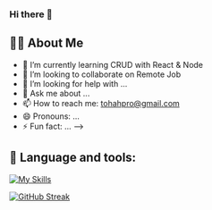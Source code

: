 ### Hi there 👋




## 🙋‍♂️ About Me
- 🌱 I’m currently learning CRUD with React & Node
- 👯 I’m looking to collaborate on Remote Job
- 🤔 I’m looking for help with ...
- 💬 Ask me about ...
- 📫 How to reach me: tohahpro@gmail.com
- 😄 Pronouns: ...
- ⚡ Fun fact: ...
-->


## 🚀 Language and tools:
[![My Skills](https://skillicons.dev/icons?i=html,css,js,bootstrap,tailwind,github,mongodb,nodejs,react,firebase)](https://skillicons.dev)




[![GitHub Streak](https://github-readme-streak-stats.herokuapp.com?user=Toha%20Hossain&theme=dracula&border_radius=4.6)](https://git.io/streak-stats)


